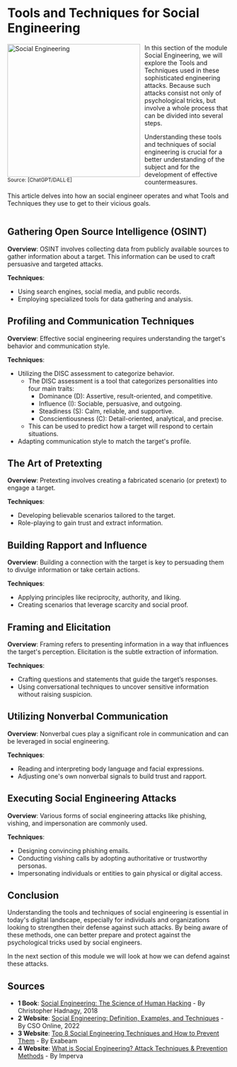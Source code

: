 # Tools and Techniques for Social Engineering

<span style="float: left; margin-right: 10px;">
	<img src="../resources/images/ToolsSocialEngineering.png" alt="Social Engineering" width="300">
	<br>
	<small>Source: [ChatGPT/DALL&middot;E]</small>
</span>
<span>
In this section of the module Social Engineering, we will explore the Tools and Techniques used in these sophisticated engineering attacks. Because such attacks consist not only of psychological tricks, but involve a whole process that can be divided into several steps.

Understanding these tools and techniques of social engineering is crucial for a better understanding of the subject and for the development of effective countermeasures.

This article delves into how an social engineer operates and what Tools and Techniques they use to get to their vicious goals.
</span>

<div style="clear: both;"></div>

## Gathering Open Source Intelligence (OSINT)

**Overview**: OSINT involves collecting data from publicly available sources to gather information about a target. This information can be used to craft persuasive and targeted attacks.

**Techniques**:

- Using search engines, social media, and public records.
- Employing specialized tools for data gathering and analysis.

## Profiling and Communication Techniques

**Overview**: Effective social engineering requires understanding the target's behavior and communication style.

**Techniques**:

- Utilizing the DISC assessment to categorize behavior.
  - The DISC assessment is a tool that categorizes personalities into four main traits:
    - Dominance (D): Assertive, result-oriented, and competitive.
    - Influence (I): Sociable, persuasive, and outgoing.
    - Steadiness (S): Calm, reliable, and supportive.
    - Conscientiousness (C): Detail-oriented, analytical, and precise.
  - This can be used to predict how a target will respond to certain situations.
- Adapting communication style to match the target's profile.

## The Art of Pretexting

**Overview**: Pretexting involves creating a fabricated scenario (or pretext) to engage a target.

**Techniques**:

- Developing believable scenarios tailored to the target.
- Role-playing to gain trust and extract information.

## Building Rapport and Influence

**Overview**: Building a connection with the target is key to persuading them to divulge information or take certain actions.

**Techniques**:

- Applying principles like reciprocity, authority, and liking.
- Creating scenarios that leverage scarcity and social proof.

## Framing and Elicitation

**Overview**: Framing refers to presenting information in a way that influences the target's perception. Elicitation is the subtle extraction of information.

**Techniques**:

- Crafting questions and statements that guide the target’s responses.
- Using conversational techniques to uncover sensitive information without raising suspicion.

## Utilizing Nonverbal Communication

**Overview**: Nonverbal cues play a significant role in communication and can be leveraged in social engineering.

**Techniques**:

- Reading and interpreting body language and facial expressions.
- Adjusting one's own nonverbal signals to build trust and rapport.

## Executing Social Engineering Attacks

**Overview**: Various forms of social engineering attacks like phishing, vishing, and impersonation are commonly used.

**Techniques**:

- Designing convincing phishing emails.
- Conducting vishing calls by adopting authoritative or trustworthy personas.
- Impersonating individuals or entities to gain physical or digital access.

## Conclusion

Understanding the tools and techniques of social engineering is essential in today's digital landscape, especially for individuals and organizations looking to strengthen their defense against such attacks. By being aware of these methods, one can better prepare and protect against the psychological tricks used by social engineers.

In the next section of this module we will look at how we can defend against these attacks.

## Sources

- **1 Book**: [Social Engineering: The Science of Human Hacking](https://www.amazon.com/Social-Engineering-Science-Human-Hacking/dp/111943338X) - By Christopher Hadnagy, 2018
- **2 Website**: [Social Engineering: Definition, Examples, and Techniques](https://www.csoonline.com/article/571993/social-engineering-definition-examples-and-techniques.html) - By CSO Online, 2022
- **3 Website**: [Top 8 Social Engineering Techniques and How to Prevent Them](https://www.exabeam.com/information-security/top-8-social-engineering-techniques-and-how-to-prevent-them-2022/) - By Exabeam
- **4 Website**: [What is Social Engineering? Attack Techniques & Prevention Methods](https://www.imperva.com/learn/application-security/social-engineering-attack/) - By Imperva
